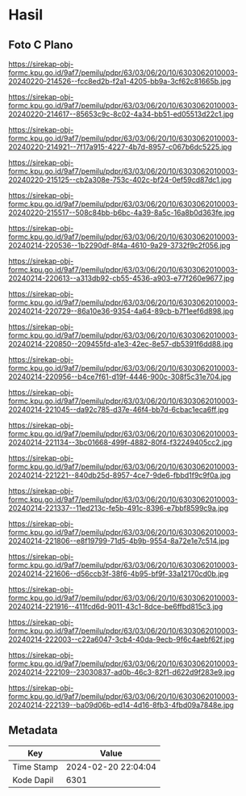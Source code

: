 # Hasil

## Foto C Plano

https://sirekap-obj-formc.kpu.go.id/9af7/pemilu/pdpr/63/03/06/20/10/6303062010003-20240220-214526--fcc8ed2b-f2a1-4205-bb9a-3cf62c81665b.jpg

https://sirekap-obj-formc.kpu.go.id/9af7/pemilu/pdpr/63/03/06/20/10/6303062010003-20240220-214617--85653c9c-8c02-4a34-bb51-ed05513d22c1.jpg

https://sirekap-obj-formc.kpu.go.id/9af7/pemilu/pdpr/63/03/06/20/10/6303062010003-20240220-214921--7f17a915-4227-4b7d-8957-c067b6dc5225.jpg

https://sirekap-obj-formc.kpu.go.id/9af7/pemilu/pdpr/63/03/06/20/10/6303062010003-20240220-215125--cb2a308e-753c-402c-bf24-0ef59cd87dc1.jpg

https://sirekap-obj-formc.kpu.go.id/9af7/pemilu/pdpr/63/03/06/20/10/6303062010003-20240220-215517--508c84bb-b6bc-4a39-8a5c-16a8b0d363fe.jpg

https://sirekap-obj-formc.kpu.go.id/9af7/pemilu/pdpr/63/03/06/20/10/6303062010003-20240214-220536--1b2290df-8f4a-4610-9a29-3732f9c2f056.jpg

https://sirekap-obj-formc.kpu.go.id/9af7/pemilu/pdpr/63/03/06/20/10/6303062010003-20240214-220613--a313db92-cb55-4536-a903-e77f260e9677.jpg

https://sirekap-obj-formc.kpu.go.id/9af7/pemilu/pdpr/63/03/06/20/10/6303062010003-20240214-220729--86a10e36-9354-4a64-89cb-b7f1eef6d898.jpg

https://sirekap-obj-formc.kpu.go.id/9af7/pemilu/pdpr/63/03/06/20/10/6303062010003-20240214-220850--209455fd-a1e3-42ec-8e57-db5391f6dd88.jpg

https://sirekap-obj-formc.kpu.go.id/9af7/pemilu/pdpr/63/03/06/20/10/6303062010003-20240214-220956--b4ce7f61-d19f-4446-900c-308f5c31e704.jpg

https://sirekap-obj-formc.kpu.go.id/9af7/pemilu/pdpr/63/03/06/20/10/6303062010003-20240214-221045--da92c785-d37e-46f4-bb7d-6cbac1eca6ff.jpg

https://sirekap-obj-formc.kpu.go.id/9af7/pemilu/pdpr/63/03/06/20/10/6303062010003-20240214-221134--3bc01668-499f-4882-80f4-f32249405cc2.jpg

https://sirekap-obj-formc.kpu.go.id/9af7/pemilu/pdpr/63/03/06/20/10/6303062010003-20240214-221221--840db25d-8957-4ce7-9de6-fbbd1f9c9f0a.jpg

https://sirekap-obj-formc.kpu.go.id/9af7/pemilu/pdpr/63/03/06/20/10/6303062010003-20240214-221337--11ed213c-fe5b-491c-8396-e7bbf8599c9a.jpg

https://sirekap-obj-formc.kpu.go.id/9af7/pemilu/pdpr/63/03/06/20/10/6303062010003-20240214-221806--e8f19799-71d5-4b9b-9554-8a72e1e7c514.jpg

https://sirekap-obj-formc.kpu.go.id/9af7/pemilu/pdpr/63/03/06/20/10/6303062010003-20240214-221606--d56ccb3f-38f6-4b95-bf9f-33a12170cd0b.jpg

https://sirekap-obj-formc.kpu.go.id/9af7/pemilu/pdpr/63/03/06/20/10/6303062010003-20240214-221916--411fcd6d-9011-43c1-8dce-be6ffbd815c3.jpg

https://sirekap-obj-formc.kpu.go.id/9af7/pemilu/pdpr/63/03/06/20/10/6303062010003-20240214-222003--c22a6047-3cb4-40da-9ecb-9f6c4aebf62f.jpg

https://sirekap-obj-formc.kpu.go.id/9af7/pemilu/pdpr/63/03/06/20/10/6303062010003-20240214-222109--23030837-ad0b-46c3-82f1-d622d9f283e9.jpg

https://sirekap-obj-formc.kpu.go.id/9af7/pemilu/pdpr/63/03/06/20/10/6303062010003-20240214-222139--ba09d06b-ed14-4d16-8fb3-4fbd09a7848e.jpg


## Metadata

| Key        | Value               |
| ---------- | ------------------- |
| Time Stamp | 2024-02-20 22:04:04 |
| Kode Dapil | 6301                |



